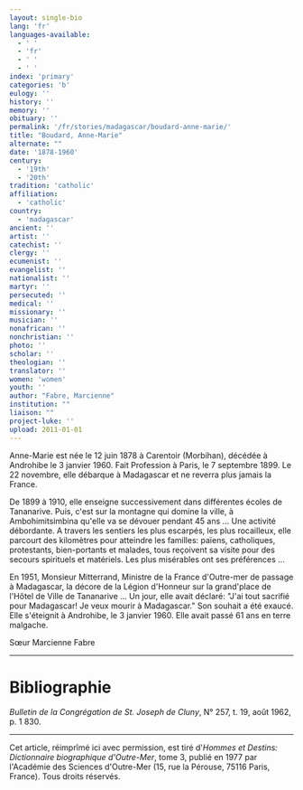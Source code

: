 ```yaml
---
layout: single-bio
lang: 'fr'
languages-available:
  - ' '
  - 'fr'
  - ' '
  - ' '
index: 'primary'
categories: 'b'
eulogy: ''
history: ''
memory: ''
obituary: ''
permalink: '/fr/stories/madagascar/boudard-anne-marie/'
title: "Boudard, Anne-Marie"
alternate: ""
date: '1878-1960'
century:
  - '19th'
  - '20th'
tradition: 'catholic'
affiliation:
  - 'catholic'
country:
  - 'madagascar'
ancient: ''
artist: ''
catechist: ''
clergy: ''
ecumenist: ''
evangelist: ''
nationalist: ''
martyr: ''
persecuted: ''
medical: ''
missionary: ''
musician: ''
nonafrican: ''
nonchristian: ''
photo: ''
scholar: ''
theologian: ''
translator: ''
women: 'women'
youth: ''
author: "Fabre, Marcienne"
institution: ""
liaison: ""
project-luke: ''
upload: 2011-01-01
---
```




Anne-Marie est née le 12 juin 1878 à Carentoir (Morbihan), décédée à Androhibe le 3 janvier 1960. Fait Profession à Paris, le 7 septembre 1899. Le 22 novembre, elle débarque à Madagascar et ne reverra plus jamais la France.

De 1899 à 1910, elle enseigne successivement dans différentes écoles de Tananarive. Puis, c'est sur la montagne qui domine la ville, à Ambohimitsimbina qu'elle va se dévouer pendant 45 ans ... Une activité débordante. A travers les sentiers les plus escarpés, les plus rocailleux, elle parcourt des kilomètres pour atteindre les familles: païens, catholiques, protestants, bien-portants et malades, tous reçoivent sa visite pour des secours spirituels et matériels. Les plus misérables ont ses préférences ...

En 1951, Monsieur Mitterrand, Ministre de la France d'Outre-mer de passage à Madagascar, la décore de la Légion d'Honneur sur la grand'place de l'Hôtel de Ville de Tananarive ... Un jour, elle avait déclaré: "J'ai tout sacrifié pour Madagascar! Je veux mourir à Madagascar." Son souhait a été exaucé. Elle s'éteignit à Androhibe, le 3 janvier 1960. Elle avait passé 61 ans en terre malgache.

Sœur Marcienne Fabre

---

# Bibliographie

*Bulletin de la Congrégation de St. Joseph de Cluny*, N° 257, t. 19, août 1962, p. 1 830.

---

Cet article, réimprîmé ici avec permission, est tiré d'*Hommes et Destins: Dictionnaire biographique d'Outre-Mer*, tome 3, publié en 1977 par l'Académie des Sciences d'Outre-Mer (15, rue la Pérouse, 75116 Paris, France). Tous droits réservés.
